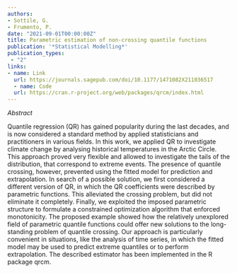 ```yaml
---
authors:
- Sottile, G.
- Frumento, P.
date: "2021-09-01T00:00:00Z"
title: Parametric estimation of non-crossing quantile functions
publication: '*Statistical Modelling*'  
publication_types:
 - "2"
links:
- name: Link
  url: https://journals.sagepub.com/doi/10.1177/1471082X211036517
  - name: Code
  url: https://cran.r-project.org/web/packages/qrcm/index.html
---
```


*Abstract*

Quantile regression (QR) has gained popularity during the last decades, and is now considered a standard method by applied statisticians and practitioners in various fields. In this work, we applied QR to investigate climate change by analysing historical temperatures in the Arctic Circle. This approach proved very flexible and allowed to investigate the tails of the distribution, that correspond to extreme events. The presence of quantile crossing, however, prevented using the fitted model for prediction and extrapolation. In search of a possible solution, we first considered a different version of QR, in which the QR coefficients were described by parametric functions. This alleviated the crossing problem, but did not eliminate it completely. Finally, we exploited the imposed parametric structure to formulate a constrained optimization algorithm that enforced monotonicity. The proposed example showed how the relatively unexplored field of parametric quantile functions could offer new solutions to the long-standing problem of quantile crossing. Our approach is particularly convenient in situations, like the analysis of time series, in which the fitted model may be used to predict extreme quantiles or to perform extrapolation. The described estimator has been implemented in the R package qrcm.
